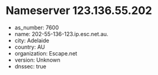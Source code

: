 # Nameserver 123.136.55.202

* as_number: 7600
* name: 202-55-136-123.ip.esc.net.au.
* city: Adelaide
* country: AU
* organization: Escape.net
* version: Unknown
* dnssec: true
